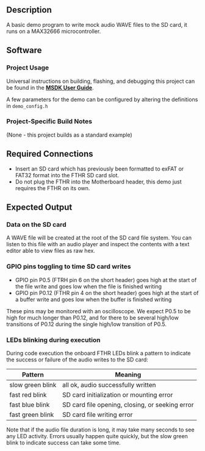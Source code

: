 ## Description

A basic demo program to write mock audio WAVE files to the SD card, it runs on a MAX32666 microcontroller.


## Software

### Project Usage

Universal instructions on building, flashing, and debugging this project can be found in the **[MSDK User Guide](https://analogdevicesinc.github.io/msdk/USERGUIDE/)**.

A few parameters for the demo can be configured by altering the definitions in `demo_config.h`

### Project-Specific Build Notes

(None - this project builds as a standard example)

## Required Connections

- Insert an SD card which has previously been formatted to exFAT or FAT32 format into the FTHR SD card slot.
- Do not plug the FTHR into the Motherboard header, this demo just requires the FTHR on its own. 

## Expected Output

### Data on the SD card
A WAVE file will be created at the root of the SD card file system. You can listen to this file with an audio player
and inspect the contents with a text editor able to view files as raw hex.

### GPIO pins toggling to time SD card writes

- GPIO pin P0.5 (FTRH pin 6 on the short header) goes high at the start of the file write and goes low when the file is finished writing
- GPIO pin P0.12 (FTHR pin 4 on the short header) goes high at the start of a buffer write and goes low when the buffer is finished writing

These pins may be monitored with an oscilloscope. We expect P0.5 to be high for much longer than P0.12, and for there to be several high/low transitions of P0.12 during the single high/low transition of P0.5.

### LEDs blinking during execution
During code execution the onboard FTHR LEDs blink a pattern to indicate the success or failure of the audio writes to the SD card:

| Pattern | Meaning |
|---|---|
| slow green blink | all ok, audio successfully written |
| fast red blink | SD card initialization or mounting error |
| fast blue blink | SD card file opening, closing, or seeking error |
| fast green blink | SD card file writing error|

Note that if the audio file duration is long, it may take many seconds to see any LED activity. Errors usually happen quite quickly, but the slow green blink to indicate success can take some time.
